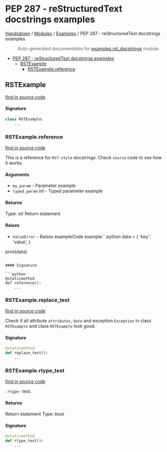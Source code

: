 # PEP 287 - reStructuredText docstrings examples

[Handsdown](../README.md#-handsdown---python-documentation-generator) / [Modules](../MODULES.md#modules) / [Examples](index.md#examples) / PEP 287 - reStructuredText docstrings examples

> Auto-generated documentation for [examples.rst_docstrings](https://github.com/vemel/handsdown/blob/main/examples/rst_docstrings.py) module.

- [PEP 287 - reStructuredText docstrings examples](#pep-287---restructuredtext-docstrings-examples)
  - [RSTExample](#rstexample)
    - [RSTExample.reference](#rstexamplereference)

## RSTExample

[find in source code](https://github.com/vemel/handsdown/blob/main/examples/rst_docstrings.py#L10)

#### Signature

```python
class RSTExample:
    ...
```

### RSTExample.reference

[find in source code](https://github.com/vemel/handsdown/blob/main/examples/rst_docstrings.py#L11)

This is a reference for ``RST-style`` docstrings. Check `source` code
to see how it works.

#### Arguments

- `my_param` - Parameter example
- `typed_param` *int* - Typed parameter example

#### Returns

Type: *str*
Return statement

#### Raises

- `ValueError` -  Raises exampleCode example```python
data = {
    'key': 'value',
}

print(data)
```

#### Signature

```python
@staticmethod
def reference():
    ...
```

### RSTExample.replace_test

[find in source code](https://github.com/vemel/handsdown/blob/main/examples/rst_docstrings.py#L40)

Check if all attribute `attributes`, ``data`` and exception `Exception` in
class ``RSTExample`` and class `RSTExample` look good.

#### Signature

```python
@staticmethod
def replace_test():
    ...
```

### RSTExample.rtype_test

[find in source code](https://github.com/vemel/handsdown/blob/main/examples/rst_docstrings.py#L31)

`:rtype:` test.

#### Returns

Return statement
Type: *bool*

#### Signature

```python
@staticmethod
def rtype_test():
    ...
```


